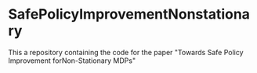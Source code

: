 # SafePolicyImprovementNonstationary
This a repository containing the code for the paper "Towards Safe Policy Improvement forNon-Stationary MDPs"
